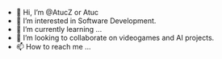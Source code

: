 - 👋 Hi, I’m @AtucZ or Atuc
- 👀 I’m interested in Software Development.
- 🌱 I’m currently learning ...
- 💞️ I’m looking to collaborate on videogames and AI projects.
- 📫 How to reach me ...

<!---
AtucZ/AtucZ is a ✨ special ✨ repository because its `README.md` (this file) appears on your GitHub profile.
You can click the Preview link to take a look at your changes.
--->
